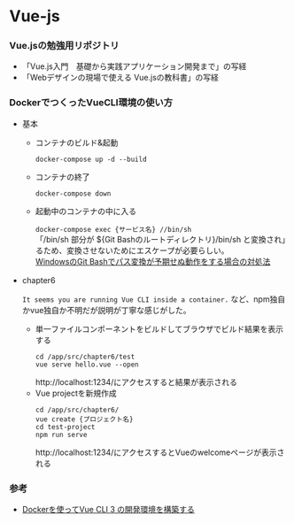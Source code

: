 # Vue-js
### Vue.jsの勉強用リポジトリ

- 「Vue.js入門　基礎から実践アプリケーション開発まで」の写経
- 「Webデザインの現場で使える Vue.jsの教科書」の写経

### DockerでつくったVueCLI環境の使い方
- 基本
    - コンテナのビルド&起動　　

        ```docker-compose up -d --build```
    
    - コンテナの終了　　
    
        ```docker-compose down```
    
    - 起動中のコンテナの中に入る  
    
        ```docker-compose exec {サービス名} //bin/sh```  
        「/bin/sh 部分が ${Git Bashのルートディレクトリ}/bin/sh と変換され」るため、変換させないためにエスケープが必要らしい。  
        [WindowsのGit Bashでパス変換が予期せぬ動作をする場合の対処法](https://qiita.com/nannany_tis/items/52c471d7b13bff9b285e#例1-起動中のコンテナの中身をみようとして失敗)

- chapter6　　　　

     `It seems you are running Vue CLI inside a container.` など、npm独自かvue独自か不明だが説明が丁寧な感じがした。
    - 単一ファイルコンポーネントをビルドしてブラウザでビルド結果を表示する
        ```
        cd /app/src/chapter6/test
        vue serve hello.vue --open
        ```
        http://localhost:1234/にアクセスすると結果が表示される
    - Vue projectを新規作成
        ```
        cd /app/src/chapter6/
        vue create {プロジェクト名}
        cd test-project
        npm run serve
        ```
        http://localhost:1234/にアクセスするとVueのwelcomeページが表示される

### 参考
- [Dockerを使ってVue CLI 3 の開発環境を構築する](https://qiita.com/satokibi/items/189945f984e5e53117ea)
